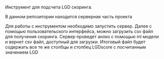 Инструмент для подсчета LGD скоринга.

В данном репозитории находится серверная часть проекта

Для работы с инструментом необходимо запустить сервер. 
Далее с помощью пользовательского интерфейса, можно загрузить csv файл для получения скоринга.
Сервер проведет анлиз с помощью ml модели и вернет csv файл, доступный для загрузки.
Итоговый файл будет содержать все те же столбцы и столбец LGDscore с посчитанным значением LGD
